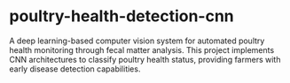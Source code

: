 # poultry-health-detection-cnn
A deep learning-based computer vision system for automated poultry health monitoring through fecal matter analysis. This project implements CNN architectures to classify poultry health status, providing farmers with early disease detection capabilities.
